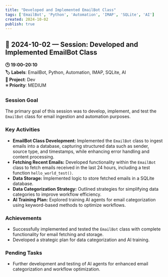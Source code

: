 ```yaml
---
title: "Developed and Implemented EmailBot Class"
tags: ['EmailBot', 'Python', 'Automation', 'IMAP', 'SQLite', 'AI']
created: 2024-10-02
publish: true
---
```


## 📅 2024-10-02 — Session: Developed and Implemented EmailBot Class

**🕒 19:00–20:10**  
**🏷️ Labels**: EmailBot, Python, Automation, IMAP, SQLite, AI  
**📂 Project**: Dev  
**⭐ Priority**: MEDIUM  


### Session Goal
The primary goal of this session was to develop, implement, and test the `EmailBot` class for email ingestion and automation purposes.

### Key Activities
- **EmailBot Class Development:** Implemented the `EmailBot` class to ingest emails into a database, capturing structured data such as sender, source type, and timestamps, while enhancing error handling and content processing.
- **Fetching Recent Emails:** Developed functionality within the `EmailBot` class to fetch emails received in the last 24 hours, including a test function `hello_world_test()`.
- **Data Storage:** Implemented logic to store fetched emails in a SQLite database.
- **Data Categorization Strategy:** Outlined strategies for simplifying data categories to improve workflow efficiency.
- **AI Training Plan:** Explored training AI agents for email categorization using keyword-based methods to optimize workflows.

### Achievements
- Successfully implemented and tested the `EmailBot` class with complete functionality for email fetching and storage.
- Developed a strategic plan for data categorization and AI training.

### Pending Tasks
- Further development and testing of AI agents for enhanced email categorization and workflow optimization.

